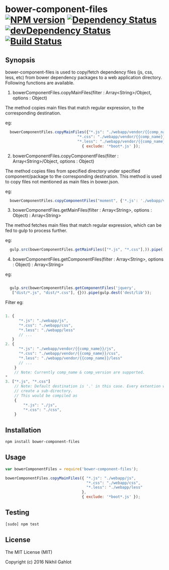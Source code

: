 # bower-component-files [![NPM version][npm-image]][npm-url] [![Dependency Status][daviddm-image]][daviddm-url] [![devDependency Status][daviddm-image-dev]][daviddm-url-dev] [![Build Status][travis-image]][travis-url]

## Synopsis

bower-component-files is used to copy/fetch dependency files (js, css, less, etc) from bower dependency packages to a web application directory. Following functions are available.

1. bowerComponentFiles.copyMainFiles(filter : Array&lt;String&gt;/Object, options : Object)

  The method copies main files that match regular expression, to the corresponding destination.

  eg:
  ```js
    bowerComponentFiles.copyMainFiles({"*.js": "./webapp/vendor/{{comp_name}}/js",
                                  "*.css": "./webapp/vendor/{{comp_name}}/css",
                                  "*.less": "./webapp/vendor/{{comp_name}}/less"},
                                    { exclude: '*boot*.js' });

  ```
2. bowerComponentFiles.copyComponentFiles(filter : Array&lt;String&gt;/Object, options : Object)

  The method copies files from specified directory under specified component/package to the corresponding destination. This method is used to copy files not mentioned as main files in bower.json.

  eg:
  ```js
    bowerComponentFiles.copyComponentFiles("moment", {'*.js': './webapp/vendor/{{comp_name}}/js'});
  ```

3. bowerComponentFiles.getMainFiles(filter : Array&lt;String&gt;, options : Object) : Array&lt;String&gt;

  The method fetches main files that match regular expression, which can be fed to gulp to process further.

  eg:
  ```js
    gulp.src(bowerComponentFiles.getMainFiles(["*.js", "*.css"],)).pipe(  gulp.dest( 'dest/lib'));

  ```

4. bowerComponentFiles.getComponentFiles(filter : Array&lt;String&gt;, options : Object) : Array&lt;String&gt;

  eg:
  ```js

    gulp.src(bowerComponentFiles.getComponentFiles('jquery',
     ["dist/*.js", "dist/*.css"], {})).pipe(gulp.dest('dest/lib'));

  ```

Filter eg:

```js

1. {
      "*.js": "./webapp/js",
      "*.css": "./webapp/css",
      "*.less": "./webapp/less"
      // ...
   }
2. {
      "*.js": "./webapp/vendor/{{comp_name}}/js",
      "*.css": "./webapp/vendor/{{comp_name}}/css",
      "*.less": "./webapp/vendor/{{comp_name}}/less"
      // ...
    }
    // Note: Currently comp_name & comp_version are supported.
*
3. ["*.js", "*.css"]
    // Note: Default destination is '.' in this case. Every extention would
    // create a sub-directory.
    // This would be compiled as
    {
        "*.js": "./js",
        "*.css": "./css",
    }

```

## Installation

```bash
npm install bower-component-files
```
## Usage

```js
var bowerComponentFiles = require('bower-component-files');

bowerComponentFiles.copyMainFiles({ "*.js": "./webapp/js",
                                    "*.css": "./webapp/css",
                                    "*.less": "./webapp/less"
                                  },
                                  { exclude: '*boot*.js' });
```

## Testing
```bash
[sudo] npm test
```

## License

The MIT License (MIT)

Copyright (c) 2016 Nikhil Gahlot

[npm-image]: https://badge.fury.io/js/bower-component-files.svg
[npm-url]: https://npmjs.org/package/bower-component-files

[daviddm-image]: https://david-dm.org/gahlotnikhil/bower-component-files.svg
[daviddm-url]: https://david-dm.org/gahlotnikhil/bower-component-files

[daviddm-image-dev]: https://david-dm.org/gahlotnikhil/bower-component-files/dev-status.svg
[daviddm-url-dev]: https://david-dm.org/gahlotnikhil/bower-component-files#info=devDependencies

[travis-image]: https://travis-ci.org/gahlotnikhil/bower-component-files.svg?branch=master
[travis-url]: https://travis-ci.org/gahlotnikhil/bower-component-files
